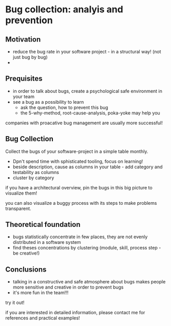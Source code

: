 # Bug collection: analyis and prevention

## Motivation
- reduce the bug rate in your software project - in a structural way! (not just bug by bug)
- 
## Prequisites

- in order to talk about bugs, create a psychological safe environment in your team
- see a bug as a possibility to learn
    - ask the question, how to prevent this bug
    - the 5-why-method, root-cause-analysis, poka-yoke may help you
    
companies with proacative bug management are usually more successful!    

## Bug Collection

Collect the bugs of your software-project in a simple table monthly.

- Dpn't spend time with sphisticated tooling, focus on learning!
- beside description, cause as columns in your table - add category and testability as columns
- cluster by category

if you have a architectural overview, pin the bugs in this big picture to visualize them!

you can also visualize a buggy process with its steps to make problems transparent.

## Theoretical foundation
- bugs statistically concentrate in few places, they are not evenly distributed in a software system
- find theses concentrations by clustering (module, skill, process step - be creative!)

## Conclusions
- talking in a constructive and safe atmosphere about bugs makes people more sensitive and creative in order to prevent bugs
- it's more fun in the team!!! 

try it out!

if you are interested in detailed information, please contact me for references and practical examples!
